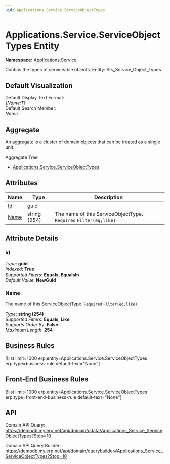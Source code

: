 ```yaml
---
uid: Applications.Service.ServiceObjectTypes
---
```

# Applications.Service.ServiceObjectTypes Entity

**Namespace:** [Applications.Service](Applications.Service.md)  

Contins the types of serviceable objects. Entity: Srv_Service_Object_Types

## Default Visualization
Default Display Text Format:  
_{Name:T}_  
Default Search Member:  
_Name_  

## Aggregate
An [aggregate](https://docs.erp.net/tech/advanced/concepts/aggregates.html) is a cluster of domain objects that can be treated as a single unit.  

Aggregate Tree  
* [Applications.Service.ServiceObjectTypes](Applications.Service.ServiceObjectTypes.md)  

## Attributes

| Name | Type | Description |
| ---- | ---- | --- |
| [Id](Applications.Service.ServiceObjectTypes.md#id) | guid |  
| [Name](Applications.Service.ServiceObjectTypes.md#name) | string (254) | The name of this ServiceObjectType. `Required` `Filter(eq;like)` 


## Attribute Details

### Id

_Type_: **guid**  
_Indexed_: **True**  
_Supported Filters_: **Equals, EqualsIn**  
_Default Value_: **NewGuid**  

### Name

The name of this ServiceObjectType. `Required` `Filter(eq;like)`

_Type_: **string (254)**  
_Supported Filters_: **Equals, Like**  
_Supports Order By_: **False**  
_Maximum Length_: **254**  



## Business Rules

[!list limit=1000 erp.entity=Applications.Service.ServiceObjectTypes erp.type=business-rule default-text="None"]

## Front-End Business Rules

[!list limit=1000 erp.entity=Applications.Service.ServiceObjectTypes erp.type=front-end-business-rule default-text="None"]

## API

Domain API Query:
<https://demodb.my.erp.net/api/domain/odata/Applications_Service_ServiceObjectTypes?$top=10>

Domain API Query Builder:
<https://demodb.my.erp.net/api/domain/querybuilder#Applications_Service_ServiceObjectTypes?$top=10>

